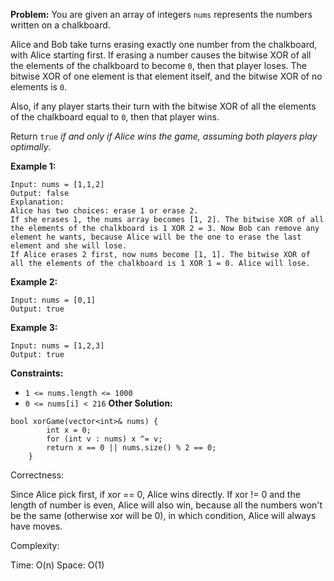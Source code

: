 **Problem:**
You are given an array of integers `nums` represents the numbers written on a chalkboard.

Alice and Bob take turns erasing exactly one number from the chalkboard, with Alice starting first. If erasing a number causes the bitwise XOR of all the elements of the chalkboard to become `0`, then that player loses. The bitwise XOR of one element is that element itself, and the bitwise XOR of no elements is `0`.

Also, if any player starts their turn with the bitwise XOR of all the elements of the chalkboard equal to `0`, then that player wins.

Return `true` *if and only if Alice wins the game, assuming both players play optimally*.

 

**Example 1:**

```
Input: nums = [1,1,2]
Output: false
Explanation: 
Alice has two choices: erase 1 or erase 2. 
If she erases 1, the nums array becomes [1, 2]. The bitwise XOR of all the elements of the chalkboard is 1 XOR 2 = 3. Now Bob can remove any element he wants, because Alice will be the one to erase the last element and she will lose. 
If Alice erases 2 first, now nums become [1, 1]. The bitwise XOR of all the elements of the chalkboard is 1 XOR 1 = 0. Alice will lose.
```

**Example 2:**

```
Input: nums = [0,1]
Output: true
```

**Example 3:**

```
Input: nums = [1,2,3]
Output: true
```

 

**Constraints:**

- `1 <= nums.length <= 1000`
- `0 <= nums[i] < 216`
**Other Solution:**
```
bool xorGame(vector<int>& nums) {
        int x = 0;
        for (int v : nums) x ^= v;
        return x == 0 || nums.size() % 2 == 0;
    }
```
Correctness:

Since Alice pick first, if xor == 0, Alice wins directly. If xor != 0 and the length of number is even, Alice will also win, because all the numbers won't be the same (otherwise xor will be 0), in which condition, Alice will always have moves.

Complexity:

Time: O(n)
Space: O(1)